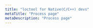 ```yaml
---
title: "loctool for Native(C/C++) devs"
metaTitle: "Process page"
metaDescription: "Process page"
---
```

